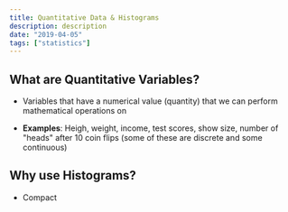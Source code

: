```yaml
---
title: Quantitative Data & Histograms
description: description
date: "2019-04-05"
tags: ["statistics"]
---
```


## What are Quantitative Variables?

- Variables that have a numerical value (quantity) that we can perform mathematical operations on

- **Examples**: Heigh, weight, income, test scores, show size, number of "heads" after 10 coin flips (some of these are discrete and some continuous)

## Why use Histograms?

- Compact
